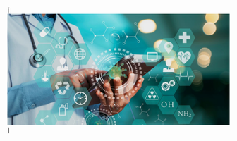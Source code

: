 [![freeCodeCamp Social Banner](https://github.com/Anirudh-Pawar/git-repo/blob/main/1688379407784.jpg)]
